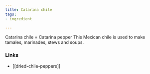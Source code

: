 ```yaml
---
title: Catarina chile
tags:
- ingredient

---
```

Catarina chile = Catarina pepper This Mexican chile is used to make tamales, marinades, stews and soups.

### Links

* [[dried-chile-peppers]]
